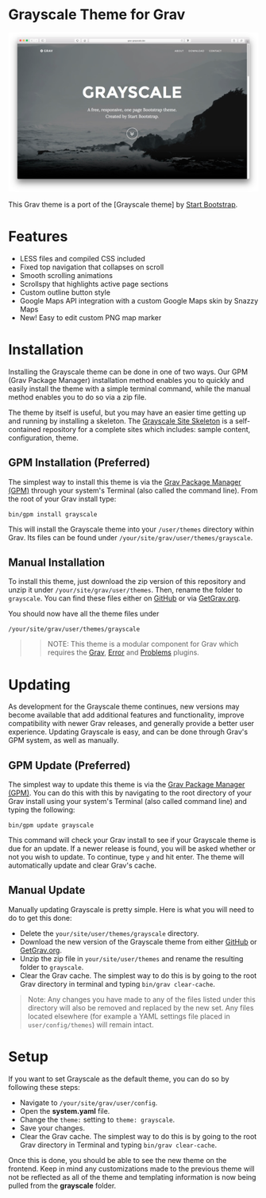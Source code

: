 # Grayscale Theme for Grav

![Grayscale](assets/readme.png)

This Grav theme is a port of the [Grayscale theme] by [Start Bootstrap](http://startbootstrap.com/template-overviews/grayscale/).

# Features

* LESS files and compiled CSS included
* Fixed top navigation that collapses on scroll
* Smooth scrolling animations
* Scrollspy that highlights active page sections
* Custom outline button style
* Google Maps API integration with a custom Google Maps skin by Snazzy Maps
* New! Easy to edit custom PNG map marker

# Installation

Installing the Grayscale theme can be done in one of two ways. Our GPM (Grav Package Manager) installation method enables you to quickly and easily install the theme with a simple terminal command, while the manual method enables you to do so via a zip file.

The theme by itself is useful, but you may have an easier time getting up and running by installing a skeleton. The [Grayscale Site Skeleton](https://github.com/vmcosta/grav-skeleton-grayscale-site) is a self-contained repository for a complete sites which includes: sample content, configuration, theme.

## GPM Installation (Preferred)

The simplest way to install this theme is via the [Grav Package Manager (GPM)](http://learn.getgrav.org/advanced/grav-gpm) through your system's Terminal (also called the command line).  From the root of your Grav install type:

    bin/gpm install grayscale

This will install the Grayscale theme into your `/user/themes` directory within Grav. Its files can be found under `/your/site/grav/user/themes/grayscale`.

## Manual Installation

To install this theme, just download the zip version of this repository and unzip it under `/your/site/grav/user/themes`. Then, rename the folder to `grayscale`. You can find these files either on [GitHub](https://github.com/vmcosta/grav-theme-grayscale) or via [GetGrav.org](http://getgrav.org/downloads/themes).

You should now have all the theme files under

    /your/site/grav/user/themes/grayscale

>> NOTE: This theme is a modular component for Grav which requires the [Grav](http://github.com/getgrav/grav), [Error](https://github.com/getgrav/grav-theme-error) and [Problems](https://github.com/getgrav/grav-plugin-problems) plugins.

# Updating

As development for the Grayscale theme continues, new versions may become available that add additional features and functionality, improve compatibility with newer Grav releases, and generally provide a better user experience. Updating Grayscale is easy, and can be done through Grav's GPM system, as well as manually.

## GPM Update (Preferred)

The simplest way to update this theme is via the [Grav Package Manager (GPM)](http://learn.getgrav.org/advanced/grav-gpm). You can do this with this by navigating to the root directory of your Grav install using your system's Terminal (also called command line) and typing the following:

    bin/gpm update grayscale

This command will check your Grav install to see if your Grayscale theme is due for an update. If a newer release is found, you will be asked whether or not you wish to update. To continue, type `y` and hit enter. The theme will automatically update and clear Grav's cache.

## Manual Update

Manually updating Grayscale is pretty simple. Here is what you will need to do to get this done:

* Delete the `your/site/user/themes/grayscale` directory.
* Download the new version of the Grayscale theme from either [GitHub](https://github.com/vmcosta/grav-theme-grayscale) or [GetGrav.org](http://getgrav.org/downloads/themes).
* Unzip the zip file in `your/site/user/themes` and rename the resulting folder to `grayscale`.
* Clear the Grav cache. The simplest way to do this is by going to the root Grav directory in terminal and typing `bin/grav clear-cache`.

> Note: Any changes you have made to any of the files listed under this directory will also be removed and replaced by the new set. Any files located elsewhere (for example a YAML settings file placed in `user/config/themes`) will remain intact.

# Setup

If you want to set Grayscale as the default theme, you can do so by following these steps:

* Navigate to `/your/site/grav/user/config`.
* Open the **system.yaml** file.
* Change the `theme:` setting to `theme: grayscale`.
* Save your changes.
* Clear the Grav cache. The simplest way to do this is by going to the root Grav directory in Terminal and typing `bin/grav clear-cache`.

Once this is done, you should be able to see the new theme on the frontend. Keep in mind any customizations made to the previous theme will not be reflected as all of the theme and templating information is now being pulled from the **grayscale** folder.
